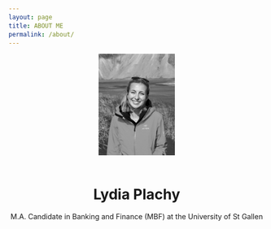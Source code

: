 ```yaml
---
layout: page
title: ABOUT ME
permalink: /about/
---
```


<center>
  
<img src="https://raw.githubusercontent.com/lydiaplachy/lydiaplachy.github.io/main/images/Photo_Informal43.jpeg" alt="Informal Photo" style="height: 200px; width:150px;"/>
<br><br>
  <h1>Lydia Plachy </h1>
  <body> M.A. Candidate in Banking and Finance (MBF) at the University of St Gallen </body>
</center> 


